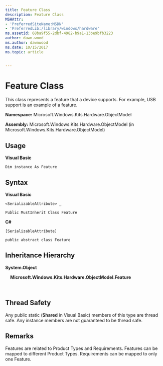 ```yaml
---
title: Feature Class
description: Feature Class
MSHAttr:
- 'PreferredSiteName:MSDN'
- 'PreferredLib:/library/windows/hardware'
ms.assetid: 68ba9f55-2dbf-4982-b9a1-13be9bfb3223
author: dawn.wood
ms.author: dawnwood
ms.date: 10/15/2017
ms.topic: article


---
```


# Feature Class


This class represents a feature that a device supports. For example, USB support is an example of a feature.

**Namespace:** Microsoft.Windows.Kits.Hardware.ObjectModel

**Assembly:** Microsoft.Windows.Kits.Hardware.ObjectModel (in Microsoft.Windows.Kits.Hardware.ObjectModel)

## <span id="Usage"></span><span id="usage"></span><span id="USAGE"></span>Usage


**Visual Basic**

`Dim instance As Feature`

## <span id="Syntax"></span><span id="syntax"></span><span id="SYNTAX"></span>Syntax


**Visual Basic**

`<SerializableAttribute> _`

`Public MustInherit Class Feature`

**C#**

`[SerializableAttribute]`

`public abstract class Feature`

## <span id="Inheritance_Hierarchy"></span><span id="inheritance_hierarchy"></span><span id="INHERITANCE_HIERARCHY"></span>Inheritance Hierarchy


**System.Object**

    **Microsoft.Windows.Kits.Hardware.ObjectModel.Feature**

        

## <span id="Thread_Safety"></span><span id="thread_safety"></span><span id="THREAD_SAFETY"></span>Thread Safety


Any public static (**Shared** in Visual Basic) members of this type are thread safe. Any instance members are not guaranteed to be thread safe.

## <span id="Remarks"></span><span id="remarks"></span><span id="REMARKS"></span>Remarks


Features are related to Product Types and Requirements. Features can be mapped to different Product Types. Requirements can be mapped to only one Feature.

 

 






